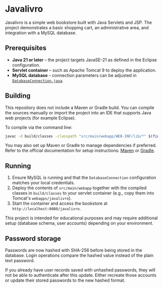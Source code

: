 # Javalivro

Javalivro is a simple web bookstore built with Java Servlets and JSP. The project demonstrates a basic shopping cart, an administrative area, and integration with a MySQL database.

## Prerequisites

- **Java 21 or later** – the project targets JavaSE-21 as defined in the Eclipse configuration.
- **Servlet container** – such as Apache Tomcat 9 to deploy the application.
- **MySQL database** – connection parameters can be adjusted in [`DatabaseConnection.java`](src/main/java/com/livraria/dao/DatabaseConnection.java).

## Building

This repository does not include a Maven or Gradle build. You can compile the sources manually or import the project into an IDE that supports Java web projects (for example Eclipse).

To compile via the command line:

```bash
javac -d build/classes -classpath "src/main/webapp/WEB-INF/lib/*" $(find src/main/java -name '*.java')
```

You may also set up Maven or Gradle to manage dependencies if preferred. Refer to the official documentation for setup instructions: [Maven](https://maven.apache.org/) or [Gradle](https://gradle.org/).

## Running

1. Ensure MySQL is running and that the `DatabaseConnection` configuration matches your local credentials.
2. Deploy the contents of `src/main/webapp` together with the compiled classes in `build/classes` to your servlet container (e.g., copy them into Tomcat's `webapps/javalivro`).
3. Start the container and access the bookstore at `http://localhost:8080/javalivro`.

This project is intended for educational purposes and may require additional setup (database schema, user accounts) depending on your environment.

## Password storage

Passwords are now hashed with SHA-256 before being stored in the database. Login
operations compare the hashed value instead of the plain text password.

If you already have user records saved with unhashed passwords, they will not be
able to authenticate after this update. Either recreate those accounts or update
their stored passwords to the new hashed format.
